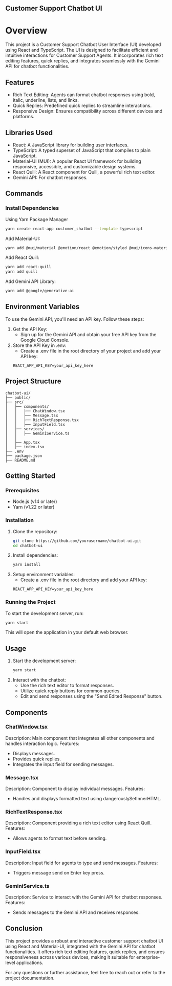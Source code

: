 ## Customer Support Chatbot UI
# Overview
This project is a Customer Support Chatbot User Interface (UI) developed using React and TypeScript. The UI is designed to facilitate efficient and intuitive interactions for Customer Support Agents. It incorporates rich text editing features, quick replies, and integrates seamlessly with the Gemini API for chatbot functionalities.

## Features
- Rich Text Editing: Agents can format chatbot responses using bold, italic, underline, lists, and links.
- Quick Replies: Predefined quick replies to streamline interactions.
- Responsive Design: Ensures compatibility across different devices and platforms.

## Libraries Used
- React: A JavaScript library for building user interfaces.
- TypeScript: A typed superset of JavaScript that compiles to plain JavaScript.
- Material-UI (MUI): A popular React UI framework for building responsive, accessible, and customizable design systems.
- React Quill: A React component for Quill, a powerful rich text editor.
- Gemini API: For chatbot responses.

## Commands
### Install Dependencies
Using Yarn Package Manager

```bash
yarn create react-app customer_chatbot --template typescript
```

Add Material-UI:

```bash
yarn add @mui/material @emotion/react @emotion/styled @mui/icons-material 
```

Add React Quill:

```bash
yarn add react-quill
yarn add quill
```

Add Gemini API Library:

```bash
yarn add @google/generative-ai
```

## Environment Variables
To use the Gemini API, you'll need an API key. Follow these steps:

1. Get the API Key:
    - Sign up for the Gemini API and obtain your free API key from the Google Cloud Console.
2. Store the API Key in .env:
    - Create a .env file in the root directory of your project and add your API key:
    ```env
    REACT_APP_API_KEY=your_api_key_here
    ```

## Project Structure
```
chatbot-ui/
├── public/
├── src/
│   ├── components/
│   │   ├── ChatWindow.tsx
│   │   ├── Message.tsx
│   │   ├── RichTextResponse.tsx
│   │   ├── InputField.tsx
│   ├── services/
│   │   ├── GeminiService.ts
│   │    
│   ├── App.tsx
│   ├── index.tsx
├── .env
├── package.json
├── README.md
```

## Getting Started
### Prerequisites
- Node.js (v14 or later)
- Yarn (v1.22 or later)

### Installation
1. Clone the repository:
    ```bash
    git clone https://github.com/yourusername/chatbot-ui.git
    cd chatbot-ui
    ```
2. Install dependencies:
    ```bash
    yarn install
    ```
3. Setup environment variables:
    - Create a .env file in the root directory and add your API key:
    ```env
    REACT_APP_API_KEY=your_api_key_here
    ```

### Running the Project
To start the development server, run:
```bash
yarn start
```
This will open the application in your default web browser.

## Usage
1. Start the development server:
    ```bash
    yarn start
    ```
2. Interact with the chatbot:
    - Use the rich text editor to format responses.
    - Utilize quick reply buttons for common queries.
    - Edit and send responses using the "Send Edited Response" button.

## Components
### ChatWindow.tsx
Description: Main component that integrates all other components and handles interaction logic.
Features:
- Displays messages.
- Provides quick replies.
- Integrates the input field for sending messages.

### Message.tsx
Description: Component to display individual messages.
Features:
- Handles and displays formatted text using dangerouslySetInnerHTML.

### RichTextResponse.tsx
Description: Component providing a rich text editor using React Quill.
Features:
- Allows agents to format text before sending.

### InputField.tsx
Description: Input field for agents to type and send messages.
Features:
- Triggers message send on Enter key press.

### GeminiService.ts
Description: Service to interact with the Gemini API for chatbot responses.
Features:
- Sends messages to the Gemini API and receives responses.
 

## Conclusion
This project provides a robust and interactive customer support chatbot UI using React and Material-UI, integrated with the Gemini API for chatbot functionalities. It offers rich text editing features, quick replies, and ensures responsiveness across various devices, making it suitable for enterprise-level applications.

For any questions or further assistance, feel free to reach out or refer to the project documentation.

 
